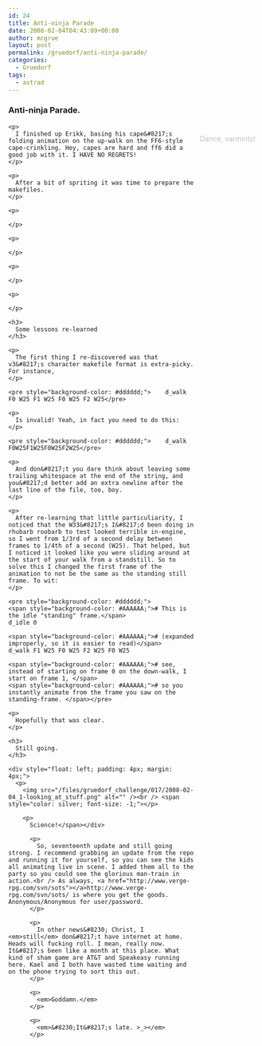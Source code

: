 ```yaml
---
id: 24
title: Anti-ninja Parade
date: 2008-02-04T04:43:09+00:00
author: mcgrue
layout: post
permalink: /gruedorf/anti-ninja-parade/
categories:
  - Gruedorf
tags:
  - astrad
---
```

### Anti-ninja Parade.

<div style="float: right; padding: 4px; margin: 4px;">
  <p>
    <img src="/files/gruedorf_challenge/017/2008-02-04_0-its_walky!.png" alt="" /><br /> <span style="color: silver; font-size: -1;">Dance, varmints!</span></div> 
    
    <p>
      I finished up Erikk, basing his cape&#8217;s folding animation on the up-walk on the FF6-style cape-crinkling. Hey, capes are hard and ff6 did a good job with it. I HAVE NO REGRETS!
    </p>
    
    <p>
      After a bit of spriting it was time to prepare the makefiles.
    </p>
    
    <p>
       
    </p>
    
    <p>
       
    </p>
    
    <p>
       
    </p>
    
    <p>
       
    </p>
    
    <h3>
      Some lessons re-learned
    </h3>
    
    <p>
      The first thing I re-discovered was that v3&#8217;s character makefile format is extra-picky. For instance,
    </p>
    
    <pre style="background-color: #dddddd;">	d_walk F0 W25 F1 W25 F0 W25 F2 W25</pre>
    
    <p>
      Is invalid! Yeah, in fact you need to do this:
    </p>
    
    <pre style="background-color: #dddddd;">	d_walk F0W25F1W25F0W25F2W25</pre>
    
    <p>
      And don&#8217;t you dare think about leaving some trailing whitespace at the end of the string, and you&#8217;d better add an extra newline after the last line of the file, too, boy.
    </p>
    
    <p>
      After re-learning that little particuliarity, I noticed that the W33&#8217;s I&#8217;d been doing in rhubarb roobarb to test looked terrible in-engine, so I went from 1/3rd of a second delay between frames to 1/4th of a second (W25). That helped, but I noticed it looked like you were sliding around at the start of your walk from a standstill. So to solve this I changed the first frame of the animation to not be the same as the standing still frame. To wit:
    </p>
    
    <pre style="background-color: #dddddd;">
	<span style="background-color: #AAAAAA;"># This is the idle "standing" frame.</span>
	d_idle 0

	<span style="background-color: #AAAAAA;"># (expanded improperly, so it is easier to read)</span>
	d_walk F1 W25 F0 W25 F2 W25 F0 W25 

	<span style="background-color: #AAAAAA;"># see, instead of starting on frame 0 on the down-walk, I start on frame 1, </span>
	<span style="background-color: #AAAAAA;"># so you instantly animate from the frame you saw on the standing-frame. </span></pre>
    
    <p>
      Hopefully that was clear.
    </p>
    
    <h3>
      Still going.
    </h3>
    
    <div style="float: left; padding: 4px; margin: 4px;">
      <p>
        <img src="/files/gruedorf_challenge/017/2008-02-04_1-looking_at_stuff.png" alt="" /><br /> <span style="color: silver; font-size: -1;"></p> 
        
        <p>
          Science!</span></div> 
          
          <p>
            So, seventeenth update and still going strong. I recommend grabbing an update from the repo and running it for yourself, so you can see the kids all animating live in scene. I added them all to the party so you could see the glorious man-train in action.<br /> As always, <a href="http://www.verge-rpg.com/svn/sots"></a>http://www.verge-rpg.com/svn/sots/ is where you get the goods. Anonymous/Anonymous for user/password.
          </p>
          
          <p>
            In other news&#8230; Christ, I <em>still</em> don&#8217;t have internet at home. Heads will fucking roll. I mean, really now. It&#8217;s been like a month at this place. What kind of sham game are AT&T and Speakeasy running here. Kael and I both have wasted time waiting and on the phone trying to sort this out.
          </p>
          
          <p>
            <em>Goddamn.</em>
          </p>
          
          <p>
            <em>&#8230;It&#8217;s late. >_></em>
          </p>